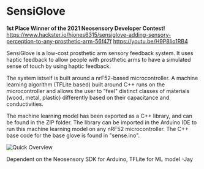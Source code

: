 # SensiGlove

**1st Place Winner of the 2021 Neosensory Developer Contest!**
https://www.hackster.io/hjones6315/sensiglove-adding-sensory-perception-to-any-prosthetic-arm-56f47f
https://youtu.be/H9P8Iio1RB4


SensiGlove is a low-cost prosthetic arm sensory feedback system. It uses haptic feedback to allow people with prosthetic arms to have a simulated sense of touch by using haptic feedback.

The system istself is built around a nrF52-based microcontroller. A machine learning algorithm (TFLite based) built around C++ runs on the microcontroller and allows the user to "feel" distinct classes of materials (wood, metal, plastic) differently based on their capacitance and conductivities.

The machine learning model has been exported as a C++ library, and can be found in the ZIP folder. The library can be imported in the Arduino IDE to run this machine learning model on any nRF52 microcontroller. The C++ base code for the base glove is found in "sense.ino".

![Quick Overview](https://cdn.discordapp.com/attachments/795811395002171392/797800958620073984/ezgif.com-gif-maker_1.gif)

Dependent on the Neosensory SDK for Arduino, TFLite for ML model
-Jay
